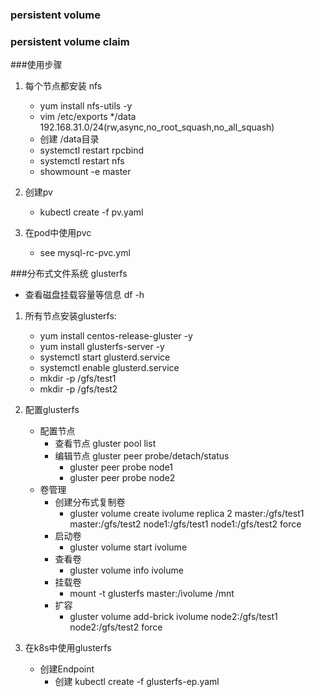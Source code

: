 ### persistent volume
### persistent volume claim

###使用步骤
1. 每个节点都安装 nfs
    * yum install nfs-utils -y
    * vim /etc/exports
        */data  192.168.31.0/24(rw,async,no_root_squash,no_all_squash)
    * 创建 /data目录
    * systemctl restart rpcbind
    * systemctl restart nfs
    * showmount -e master
2. 创建pv
    * kubectl create -f pv.yaml

3. 在pod中使用pvc
    * see mysql-rc-pvc.yml

###分布式文件系统 glusterfs
* 查看磁盘挂载容量等信息 df -h
1. 所有节点安装glusterfs:
    * yum install centos-release-gluster -y
    * yum install glusterfs-server -y
    * systemctl start glusterd.service
    * systemctl enable glusterd.service
    * mkdir -p /gfs/test1
    * mkdir -p /gfs/test2

2. 配置glusterfs
    * 配置节点
        * 查看节点 gluster pool list
        * 编辑节点 gluster peer probe/detach/status
            * gluster peer probe node1
            * gluster peer probe node2
    * 卷管理
        * 创建分布式复制卷
            * gluster volume create ivolume replica 2 master:/gfs/test1 master:/gfs/test2 node1:/gfs/test1 node1:/gfs/test2 force
        * 启动卷 
            * gluster volume start ivolume
        * 查看卷
            * gluster volume info ivolume
        * 挂载卷
            * mount -t glusterfs master:/ivolume /mnt
        * 扩容
            * gluster volume add-brick ivolume node2:/gfs/test1 node2:/gfs/test2 force
3. 在k8s中使用glusterfs
    * 创建Endpoint 
        * 创建 kubectl create -f glusterfs-ep.yaml
        
    
